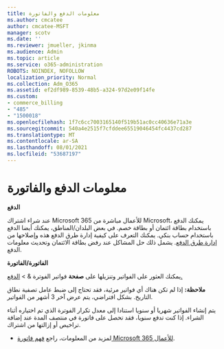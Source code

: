 ```yaml
---
title: معلومات الدفع والفاتورة
ms.author: cmcatee
author: cmcatee-MSFT
manager: scotv
ms.date: ''
ms.reviewer: jmueller, jkinma
ms.audience: Admin
ms.topic: article
ms.service: o365-administration
ROBOTS: NOINDEX, NOFOLLOW
localization_priority: Normal
ms.collection: Adm_O365
ms.assetid: ef2df989-8539-48b5-a324-97d2e09f14fe
ms.custom:
- commerce_billing
- "485"
- "1500018"
ms.openlocfilehash: 1f7c6cc7003165140f519b51ac0cc40636e71a3e
ms.sourcegitcommit: 540a4e2515f7cfddee65519046454fc4437cd287
ms.translationtype: MT
ms.contentlocale: ar-SA
ms.lasthandoff: 08/01/2021
ms.locfileid: "53687197"
---
```

# <a name="invoice-and-payment-information"></a>معلومات الدفع والفاتورة

**الدفع**

عند شراء اشتراك Microsoft 365 للأعمال مباشرة من Microsoft، يمكنك الدفع باستخدام بطاقة ائتمان أو بطاقة خصم.  في بعض البلدان/المناطق، يمكنك أيضا الدفع باستخدام حساب بنكي.  يمكنك التعرف على كيفية إدارة طرق الدفع هذه وإصلاحها من [إدارة طرق الدفع](/microsoft-365/commerce/billing-and-payments/manage-payment-methods). يشمل ذلك حل المشاكل عند رفض بطاقة الائتمان وتحديث معلومات الدفع.

**الفاتورة/الفاتورة**

يمكنك العثور على الفواتير وتنزيلها على **صفحة** فواتير الفوترة &  >  [الدفع.](https://go.microsoft.com/fwlink/p/?linkid=848039)  

**ملاحظة:** إذا لم تكن هناك أي فواتير مرئية، فقد تحتاج إلى ضبط عامل تصفية نطاق التاريخ.  بشكل افتراضي، يتم عرض آخر 3 أشهر من الفواتير.

يتم إنشاء الفواتير شهريا أو سنويا استنادا إلى معدل تكرار الفوترة الذي تم اختياره أثناء الشراء.  إذا كنت تدفع سنويا، فقد تحصل على فاتورة في منتصف المدة عند إضافة تراخيص أو إزالتها من اشتراك.

- لمزيد من المعلومات، راجع [فهم فاتورة Microsoft 365 للأعمال](/microsoft-365/commerce/billing-and-payments/understand-your-invoice2).